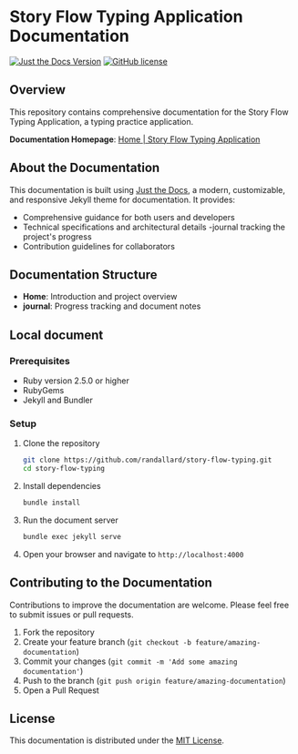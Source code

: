 # Story Flow Typing Application Documentation

[![Just the Docs Version](https://img.shields.io/gem/v/just-the-docs)](https://github.com/just-the-docs/just-the-docs)
[![GitHub license](https://img.shields.io/github/license/randallard/story-flow-typing)](https://github.com/randallard/story-flow-typing/blob/main/LICENSE)

## Overview

This repository contains comprehensive documentation for the Story Flow Typing Application, a typing practice application.

**Documentation Homepage**: [Home | Story Flow Typing Application](https://randallard.github.io/story-flow-typing/)

## About the Documentation

This documentation is built using [Just the Docs](https://just-the-docs.github.io/just-the-docs/), a modern, customizable, and responsive Jekyll theme for documentation. It provides:

- Comprehensive guidance for both users and developers
- Technical specifications and architectural details
-journal tracking the project's progress
- Contribution guidelines for collaborators

## Documentation Structure

- **Home**: Introduction and project overview
- **journal**: Progress tracking and document notes

## Local document

### Prerequisites

- Ruby version 2.5.0 or higher
- RubyGems
- Jekyll and Bundler

### Setup

1. Clone the repository
   ```bash
   git clone https://github.com/randallard/story-flow-typing.git
   cd story-flow-typing
   ```

2. Install dependencies
   ```bash
   bundle install
   ```

3. Run the document server
   ```bash
   bundle exec jekyll serve
   ```

4. Open your browser and navigate to `http://localhost:4000`

## Contributing to the Documentation

Contributions to improve the documentation are welcome. Please feel free to submit issues or pull requests.

1. Fork the repository
2. Create your feature branch (`git checkout -b feature/amazing-documentation`)
3. Commit your changes (`git commit -m 'Add some amazing documentation'`)
4. Push to the branch (`git push origin feature/amazing-documentation`)
5. Open a Pull Request

## License

This documentation is distributed under the [MIT License](LICENSE).